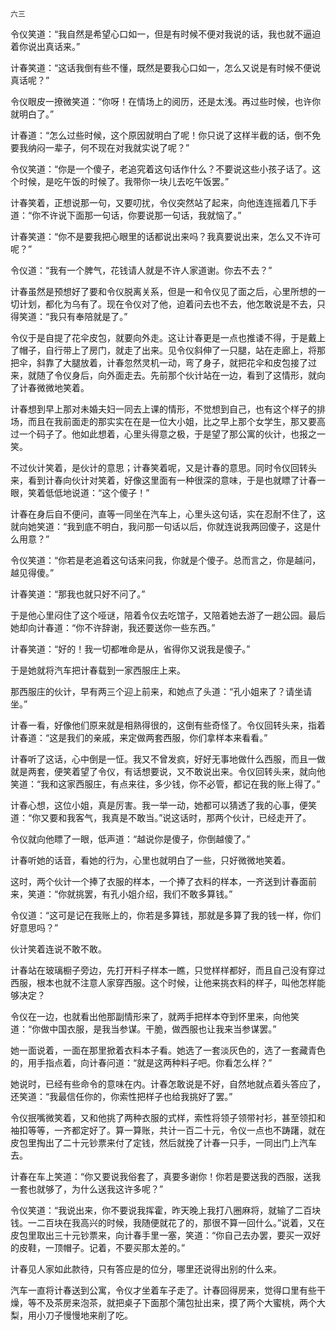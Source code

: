     六三 

   令仪笑道：“我自然是希望心口如一，但是有时候不便对我说的话，我也就不逼迫着你说出真话来。”

   计春笑道：“这话我倒有些不懂，既然是要我心口如一，怎么又说是有时候不便说真话呢？”

   令仪眼皮一撩微笑道：“你呀！在情场上的阅历，还是太浅。再过些时候，也许你就明白了。”

   计春道：“怎么过些时候，这个原因就明白了呢！你只说了这样半截的话，倒不免要我纳闷一辈子，何不现在对我就实说了呢？”

   令仪笑道：“你是一个傻子，老追究着这句话作什么？不要说这些小孩子话了。这个时候，是吃午饭的时候了。我带你一块儿去吃午饭罢。”

   计春笑着，正想说那一句，又要叨扰，令仪突然站了起来，向他连连摇着几下手道：“你不许说下面那一句话，你要说那一句话，我就恼了。”

   计春笑道：“你不是要我把心眼里的话都说出来吗？我真要说出来，怎么又不许可呢？”

   令仪道：“我有一个脾气，花钱请人就是不许人家道谢。你去不去？”

   计春虽然是预想好了要和令仪脱离关系，但是一和令仪见了面之后，心里所想的一切计划，都化为乌有了。现在令仪对了他，迫着问去也不去，他怎敢说是不去，只得笑道：“我只有奉陪就是了。”

   令仪于是自提了花伞皮包，就要向外走。这让计春更是一点也推诿不得，于是戴上了帽子，自行带上了房门，就走了出来。见令仪斜伸了一只腿，站在走廊上，将那把伞，斜靠了大腿放着，计春忽然灵机一动，弯了身子，就把花伞和皮包接了过来，就随了令仪身后，向外面走去。先前那个伙计站在一边，看到了这情形，就向了计春微微地笑着。

   计春想到早上那对未婚夫妇一同去上课的情形，不觉想到自己，也有这个样子的排场，而且在我前面走的那实实在在是一位大小姐，比之早上那个女学生，那又要高过一个码子了。他如此想着，心里头得意之极，于是望了那公寓的伙计，也报之一笑。

   不过伙计笑着，是伙计的意思；计春笑着呢，又是计春的意思。同时令仪回转头来，看到计春向伙计对笑着，好像这里面有一种很深的意味，于是也就瞟了计春一眼，笑着低低地说道：“这个傻子！”

   计春在身后自不便问，直等一同坐在汽车上，心里头这句话，实在忍耐不住了，这就向她笑道：“我到底不明白，我问那一句话以后，你就连说我两回傻子，这是什么用意？”

   令仪笑道：“你若是老追着这句话来问我，你就是个傻子。总而言之，你是越问，越见得傻。”

   计春笑道：“那我也就只好不问了。”

   于是他心里闷住了这个哑谜，陪着令仪去吃馆子，又陪着她去游了一趟公园。最后她却向计春道：“你不许辞谢，我还要送你一些东西。”

   计春笑道：“好的！我一切都唯命是从，省得你又说我是傻子。”

   于是她就将汽车把计春载到一家西服庄上来。

   那西服庄的伙计，早有两三个迎上前来，和她点了头道：“孔小姐来了？请坐请坐。”

   计春一看，好像他们原来就是相熟得很的，这倒有些奇怪了。令仪回转头来，指着计春道：“这是我们的亲戚，来定做两套西服，你们拿样本来看看。”

   计春听了这话，心中倒是一怔。我又不曾发疯，好好无事地做什么西服，而且一做就是两套，便笑着望了令仪，有话想要说，又不敢说出来。令仪回转头来，就向他笑道：“我和这家西服庄，有点来往，多少钱，你不必管，都记在我的账上得了。”

   计春心想，这位小姐，真是厉害。我一举一动，她都可以猜透了我的心事，便笑道：“你又要和我客气，我真是不敢当。”说这话时，那两个伙计，已经走开了。

   令仪就向他瞟了一眼，低声道：“越说你是傻子，你倒越傻了。”

   计春听她的话音，看她的行为，心里也就明白了一些，只好微微地笑着。

   这时，两个伙计一个捧了衣服的样本，一个捧了衣料的样本，一齐送到计春面前来，笑道：“你就挑罢，有孔小姐介绍，我们不敢多算钱。”

   令仪道：“这可是记在我账上的，你若是多算钱，那就是多算了我的钱一样，你们好意思吗？”

   伙计笑着连说不敢不敢。

   计春站在玻璃橱子旁边，先打开料子样本一瞧，只觉样样都好，而且自己没有穿过西服，根本也就不注意人家穿西服。这个时候，让他来挑衣料的样子，叫他怎样能够决定？

   令仪在一边，也就看出他那副情形来了，就两手把样本夺到怀里来，向他笑道：“你做中国衣服，是我当参谋。干脆，做西服也让我来当参谋罢。”

   她一面说着，一面在那里掀着衣料本子看。她选了一套淡灰色的，选了一套藏青色的，用手指点着，向计春问道：“就是这两种料子吧。你看怎么样？”

   她说时，已经有些命令的意味在内。计春怎敢说是不好，自然地就点着头答应了，还笑道：“我最信任你的，你索性把样子也给我挑好了罢。”

   令仪抿嘴微笑着，又和他挑了两种衣服的式样，索性将领子领带衬衫，甚至领扣和袖扣等等，一齐都定好了。算一算账，共计一百二十元，令仪一点也不踌躇，就在皮包里掏出了二十元钞票来付了定钱，然后就挽了计春一只手，一同出门上汽车去。

   计春在车上笑道：“你又要说我俗套了，真要多谢你！你若是要送我的西服，送我一套也就够了，为什么送我这许多呢？”

   令仪笑道：“我说出来，你不要说我挥霍，昨天晚上我打八圈麻将，就输了二百块钱。一二百块在我高兴的时候，我随便就花了的，那很不算一回什么。”说着，又在皮包里取出三十元钞票来，向计春手里一塞，笑道：“你自己去办罢，要买一双好的皮鞋，一顶帽子。记着，不要买那太差的。”

   计春见人家如此款待，只有答应是的位分，哪里还说得出别的什么来。

   汽车一直将计春送到公寓，令仪才坐着车子走了。计春回得房来，觉得口里有些干燥，等不及茶房来泡茶，就把桌子下面那个蒲包扯出来，摸了两个大蜜桃，两个大梨，用小刀子慢慢地来削了吃。

